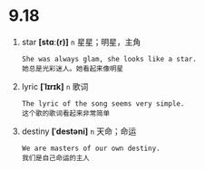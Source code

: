# 9.18









1. star **[stɑː(r)]** `n` 星星；明星，主角
    ```
    She was always glam, she looks like a star.
    她总是光彩迷人。她看起来像明星
    ```

2. lyric **[ˈlɪrɪk]** `n` 歌词
    ```
    The lyric of the song seems very simple.
    这个歌的歌词看起来非常简单
    ```

3. destiny **[ˈdestəni]** `n` 天命；命运
    ```
    We are masters of our own destiny.
    我们是自己命运的主人
    ```
